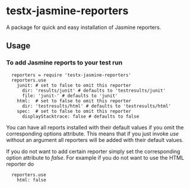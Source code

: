 testx-jasmine-reporters
=====

A package for quick and easy installation of Jasmine reporters.

## Usage

### To add Jasmine reports to your test run
```
  reporters = require 'testx-jasmine-reporters'
  reporters.use
    junit: # set to false to omit this reporter
      dir: 'results/junit' # defaults to 'testresults/junit'
      file: 'junit-' # defaults to 'junit'
    html:  # set to false to omit this reporter
      dir: 'testresults/html' # defaults to 'testresults/html'
    spec:  # set to false to omit this reporter
      displayStacktrace: false # defaults to false

```

You can have all reports installed with their default values if you omit the corresponding options attribute. This means that if you just invoke *use* without an argument all reporters will be added with their default values.

If you do not want to add certain reporter simply set the corresponding option attribute to *false*. For example if you do not want to use the HTML reporter do
```
  reporters.use
    html: false
```
